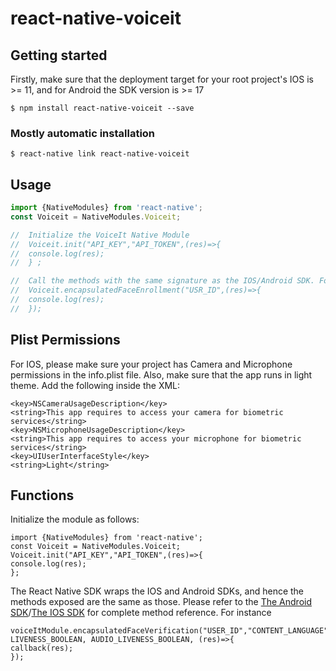 # react-native-voiceit

## Getting started
Firstly, make sure that the deployment target for your root project's IOS is >= 11, and for Android the SDK version is >= 17

`$ npm install react-native-voiceit --save`

### Mostly automatic installation

`$ react-native link react-native-voiceit`

## Usage
```javascript
import {NativeModules} from 'react-native';
const Voiceit = NativeModules.Voiceit;

//  Initialize the VoiceIt Native Module
//  Voiceit.init("API_KEY","API_TOKEN",(res)=>{
//  console.log(res);
//  } ;

//  Call the methods with the same signature as the IOS/Android SDK. For instance
//  Voiceit.encapsulatedFaceEnrollment("USR_ID",(res)=>{
//  console.log(res);
//  });
```

## Plist Permissions 
For IOS, please make sure your project has Camera and Microphone permissions in the info.plist file. Also, make sure that the app runs in light theme. Add the following inside the <dict> XML:
```
<key>NSCameraUsageDescription</key>
<string>This app requires to access your camera for biometric services</string>
<key>NSMicrophoneUsageDescription</key>
<string>This app requires to access your microphone for biometric services</string>
<key>UIUserInterfaceStyle</key>
<string>Light</string>
```

## Functions
Initialize the module as follows:
```
import {NativeModules} from 'react-native';
const Voiceit = NativeModules.Voiceit;
Voiceit.init("API_KEY","API_TOKEN",(res)=>{
console.log(res);
};
```
The React Native SDK wraps the IOS and Android SDKs, and hence the methods exposed are the same as those.
Please refer to the [The Android SDK](https://github.com/voiceittech/VoiceIt2-AndroidSDK)/[The IOS SDK](https://github.com/voiceittech/VoiceIt2-IosSDK) for complete method reference. For instance

```
voiceItModule.encapsulatedFaceVerification("USER_ID","CONTENT_LANGUAGE", LIVENESS_BOOLEAN, AUDIO_LIVENESS_BOOLEAN, (res)=>{
callback(res);
});
```
